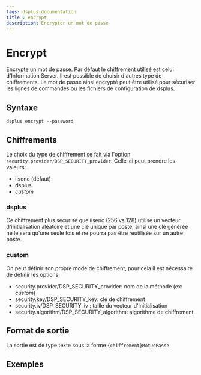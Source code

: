 ```yaml
---
tags: dsplus,documentation
title : encrypt
description: Encrypter un mot de passe
---
```



# Encrypt

Encrypte un mot de passe.
Par défaut le chiffrement utilisé est celui d'Information Server. Il est possible de choisir d'autres type de chiffrements.
Le mot de passe ainsi encrypté peut être utilisé pour sécuriser les lignes de commandes ou les fichiers de configuration de dsplus.


## Syntaxe
```
dsplus encrypt --password
```

## Chiffrements

Le choix du type de chiffrement se fait via l'option `security.provider/DSP_SECURITY_provider`. Celle-ci peut prendre les valeurs:

* iisenc (défaut)
* dsplus
* *custom* 

### dsplus

Ce chiffrement plus sécurisé que iisenc (256 vs 128) utilise un vecteur d'initialisation aléatoire et une clé unique par poste, ainsi une clé générée ne le sera qu'une seule fois et ne pourra pas être réutilisée sur un autre poste.

### custom

On peut définir son propre mode de chiffrement, pour cela il est nécessaire de définir les options:

* security.provider/DSP_SECURITY_provider: nom de la méthode (ex: *custom*)
* security.key/DSP_SECURITY_key: clé de chiffrement
* security.iv/DSP_SECURITY_iv : taille du vecteur d'initialisation
* security.algorithm/DSP_SECURITY_algorithm: algorithme de chiffrement


## Format de sortie

La sortie est de type texte sous la forme `{chiffrement}MotDePasse`

## Exemples


